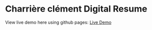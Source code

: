 #  Charrière clément Digital Resume

View live demo here using github pages: [Live Demo](https://clemtoclem.github.io/website_1/)